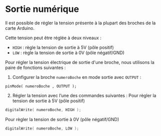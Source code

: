 # Sortie numérique

Il est possible de régler la tension présente à la plupart des broches de la carte Arduino. 

Cette tension peut être réglée à deux niveaux :
* `HIGH` : règle la tension de sortie à 5V (pôle positif)
* `LOW` : règle la tension de sortie à 0V (pôle négatif/GND)

Pour régler la tension électrique de sortie d'une broche, nous utilisons la paire de fonctions suivantes :
1) Configurer la broche `numeroBoche` en mode sortie avec `OUTPUT` :
```arduino
pinMode( numeroBoche , OUTPUT );
```

2) Régler la tension avec l’une des commandes suivantes :
Pour règler la tension de sortie à 5V (pôle positif)
```cpp
digitalWrite( numeroBoche, HIGH );
```

Pour règler la tension de sortie à 0V (pôle négatif/GND)
```cpp
digitalWrite( numeroBoche, LOW );
```